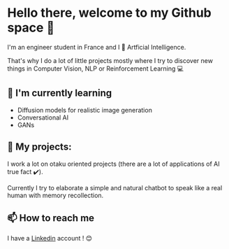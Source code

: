 # Hello there, welcome to my Github space 👋

<!--
**Rubiksman78/Rubiksman78** is a ✨ _special_ ✨ repository because its `README.md` (this file) appears on your GitHub profile.

Here are some ideas to get you started:

- 🔭 I’m currently working on ...
- 🌱 I’m currently learning ...
- 👯 I’m looking to collaborate on ...
- 🤔 I’m looking for help with ...
- 💬 Ask me about ...
- 📫 How to reach me: ...
- 😄 Pronouns: ...
- ⚡ Fun fact: ...
-->

I'm an engineer student in France and I 💟 Artficial Intelligence. 

That's why I do a lot of little projects mostly where I try to discover new things in Computer Vision, NLP or Reinforcement Learning 💻

## 🌱 I'm currently learning

- Diffusion models for realistic image generation
- Conversational AI
- GANs

## 🔭 My projects:

I work a lot on otaku oriented projects (there are a lot of applications of AI true fact ✔️).

Currently I try to elaborate a simple and natural chatbot to speak like a real human with memory recollection.

## 📫 How to reach me

I have a [Linkedin](https://www.linkedin.com/in/samuel-sithakoul-b03a14224/) account ! 😊 

